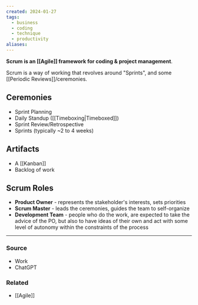 ```yaml
---
created: 2024-01-27
tags:
  - business
  - coding
  - technique
  - productivity
aliases:
---
```

**Scrum is an [[Agile]] framework for coding & project management**.

Scrum is a way of working that revolves around "Sprints", and some [[Periodic Reviews]]/ceremonies. 

## Ceremonies
- Sprint Planning
- Daily Standup ([[Timeboxing|Timeboxed]])
- Sprint Review/Retrospective
- Sprints (typically ~2 to 4 weeks)

## Artifacts
- A [[Kanban]]
- Backlog of work

## Scrum Roles
- **Product Owner** - represents the stakeholder's interests, sets priorities
- **Scrum Master** - leads the ceremonies, guides the team to self-organize
- **Development Team** - people who do the work, are expected to take the advice of the PO, but also to have ideas of their own and act with some level of autonomy within the constraints of the process

---
### Source
- Work
- ChatGPT

### Related
- [[Agile]]